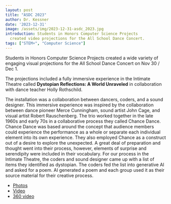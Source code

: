 ```yaml
---
layout: post
title: "ASDC 2023"
author: Dr. Kessner
date: '2023-12-31'
image: /assets/img/2023-12-31-asdc_2023.jpg
introduction: Students in Honors Computer Science Projects
  created video projections for the All School Dance Concert.
tags: ["STEM+", "Computer Science"]
---
```


Students in Honors Computer Science Projects created a wide variety of engaging
visual projections for the All School Dance Concert on Nov 30 / Dec 1.

The projections included a fully immersive experience in the Intimate
Theatre called __Dystopian Reflections: A World Unraveled__ in
collaboration with dance teacher Holly Rothschild.  

The installation was a collaboration between dancers, coders, and a
sound designer. This immersive experience was inspired by the
collaboration between dance pioneer Merce Cunningham, sound artist John
Cage, and visual artist Robert Rauschenberg. The trio worked together
in the late 1960s and early 70s in a collaborative process they called
Chance Dance. Chance Dance was based around the concept that audience
members could experience the performance as a whole or separate each
individual element into its own experience. They also employed Chance
as a construct out of a desire to explore the unexpected. A great deal
of preparation and thought went into their process, however, elements
of surprise and serendipity were included in their vocabulary. For our
process in the Intimate Theatre, the coders and sound designer came up
with a list of items they identified as dystopian. The coders fed the
list into generative AI and asked for a poem. AI generated a poem and
each group used it as their source material for their creative process.  

- [Photos](https://photos.app.goo.gl/xkwBKHnoV6vXXC4A6)
- [Video](https://youtu.be/vZNSXG1-3dU)
- [360 video](https://youtu.be/g-5wHg8YI7M)


